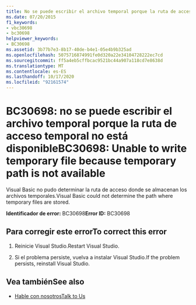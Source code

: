 ```yaml
---
title: No se puede escribir el archivo temporal porque la ruta de acceso temporal no está disponible
ms.date: 07/20/2015
f1_keywords:
- vbc30698
- bc30698
helpviewer_keywords:
- BC30698
ms.assetid: 3b77b7e3-8b17-40de-b4e1-05e4b9b325ad
ms.openlocfilehash: 5075716874991fe0d320a22e34104728222ec7cd
ms.sourcegitcommit: ff5a4eb5cffbcac9521bc44a907a118cd7e8638d
ms.translationtype: MT
ms.contentlocale: es-ES
ms.lasthandoff: 10/17/2020
ms.locfileid: "92161574"
---
```

# <a name="bc30698-unable-to-write-temporary-file-because-temporary-path-is-not-available"></a><span data-ttu-id="6a6de-102">BC30698: no se puede escribir el archivo temporal porque la ruta de acceso temporal no está disponible</span><span class="sxs-lookup"><span data-stu-id="6a6de-102">BC30698: Unable to write temporary file because temporary path is not available</span></span>

<span data-ttu-id="6a6de-103">Visual Basic no pudo determinar la ruta de acceso donde se almacenan los archivos temporales.</span><span class="sxs-lookup"><span data-stu-id="6a6de-103">Visual Basic could not determine the path where temporary files are stored.</span></span>

 <span data-ttu-id="6a6de-104">**Identificador de error:** BC30698</span><span class="sxs-lookup"><span data-stu-id="6a6de-104">**Error ID:** BC30698</span></span>

## <a name="to-correct-this-error"></a><span data-ttu-id="6a6de-105">Para corregir este error</span><span class="sxs-lookup"><span data-stu-id="6a6de-105">To correct this error</span></span>

1. <span data-ttu-id="6a6de-106">Reinicie Visual Studio.</span><span class="sxs-lookup"><span data-stu-id="6a6de-106">Restart Visual Studio.</span></span>

2. <span data-ttu-id="6a6de-107">Si el problema persiste, vuelva a instalar Visual Studio.</span><span class="sxs-lookup"><span data-stu-id="6a6de-107">If the problem persists, reinstall Visual Studio.</span></span>

## <a name="see-also"></a><span data-ttu-id="6a6de-108">Vea también</span><span class="sxs-lookup"><span data-stu-id="6a6de-108">See also</span></span>

- [<span data-ttu-id="6a6de-109">Hable con nosotros</span><span class="sxs-lookup"><span data-stu-id="6a6de-109">Talk to Us</span></span>](/visualstudio/ide/feedback-options)
